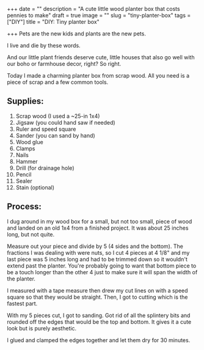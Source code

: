 +++
date = ""
description = "A cute little wood planter box that costs pennies to make"
draft = true
image = ""
slug = "tiny-planter-box"
tags = ["DIY"]
title = "DIY: Tiny planter box"

+++
Pets are the new kids and plants are the new pets.

I live and die by these words.

And our little plant friends deserve cute, little houses that also go well with our boho or farmhouse decor, right? So right.

Today I made a charming planter box from scrap wood. All you need is a piece of scrap and a few common tools.

## Supplies:

 1. Scrap wood (I used a \~25-in 1x4)
 2. Jigsaw (you could hand saw if needed)
 3. Ruler and speed square
 4. Sander (you can sand by hand)
 5. Wood glue
 6. Clamps
 7. Nails
 8. Hammer
 9. Drill (for drainage hole)
10. Pencil
11. Sealer
12. Stain (optional)

## Process:

I dug around in my wood box for a small, but not too small, piece of wood and landed on an old 1x4 from a finished project. It was about 25 inches long, but not quite.

Measure out your piece and divide by 5 (4 sides and the bottom). The fractions I was dealing with were nuts, so I cut 4 pieces at 4 1/8" and my last piece was 5 inches long and had to be trimmed down so it wouldn't extend past the planter. You're probably going to want that bottom piece to be a touch longer than the other 4 just to make sure it will span the width of the planter.

I measured with a tape measure then drew my cut lines on with a speed square so that they would be straight. Then, I got to cutting which is the fastest part.

With my 5 pieces cut, I got to sanding. Got rid of all the splintery bits and rounded off the edges that would be the top and bottom. It gives it a cute look but is purely aesthetic.

I glued and clamped the edges together and let them dry for 30 minutes.